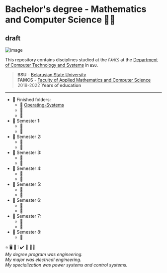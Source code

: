 #  Bachelor's degree - Mathematics and Computer Science :man_student: 
## draft
![image](https://user-images.githubusercontent.com/60915234/192141338-8ad79e8b-51d5-48cc-a46c-32854e5f1c04.png)

This repository contains disciplines studied at the `FAMCS` at the [Department of Computer Technology and Systems](https://bsu.by/en/structure/faculties/kafedry/kafedra-kompyuternykh-tekhnologiy-i-sistem-d) in `BSU`.

> **BSU** - [Belarusian State University](https://bsu.by/en/)\
> **FAMCS** - [Faculty of Applied Mathematics and Computer Science](https://fpmi.bsu.by/en/main.aspx)\
> 2018-2022 **Years of education**


***
+ :file_folder: Finished folders:  
  - :round_pushpin: [Operating-Systems](/Operating-Systems)  
  - :round_pushpin:   
  - :round_pushpin:   
+ :file_folder: Semester 1:  
  - :round_pushpin:  
  - :round_pushpin:   
+ :file_folder: Semester 2:  
  - :round_pushpin:    
  - :round_pushpin:   
+ :file_folder: Semester 3:  
  - :round_pushpin:  
  - :round_pushpin:  
+ :file_folder: Semester 4:  
  - :round_pushpin:  
  - :round_pushpin:   
+ :file_folder: Semester 5:  
  - :round_pushpin:  
  - :round_pushpin:   
+ :file_folder: Semester 6:  
  - :round_pushpin:  
  - :round_pushpin:  
+ :file_folder: Semester 7:  
  - :round_pushpin:  
  - :round_pushpin: 
+ :file_folder: Semester 8:  
  - :round_pushpin:  


:star:
:desktop_computer:
:bookmark_tabs:
:grey_exclamation:
:heavy_check_mark:
:small_blue_diamond:
:technologist:\
*My degree program was engineering.  
My major was electrical engineering.  
My specialization was power systems and control systems.*
